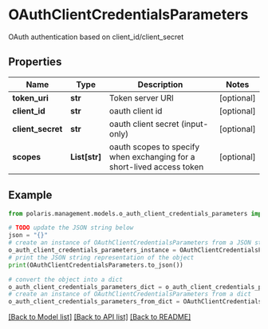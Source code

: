 <!--

 Licensed to the Apache Software Foundation (ASF) under one
 or more contributor license agreements.  See the NOTICE file
 distributed with this work for additional information
 regarding copyright ownership.  The ASF licenses this file
 to you under the Apache License, Version 2.0 (the
 "License"); you may not use this file except in compliance
 with the License.  You may obtain a copy of the License at

   http://www.apache.org/licenses/LICENSE-2.0

 Unless required by applicable law or agreed to in writing,
 software distributed under the License is distributed on an
 "AS IS" BASIS, WITHOUT WARRANTIES OR CONDITIONS OF ANY
 KIND, either express or implied.  See the License for the
 specific language governing permissions and limitations
 under the License.

-->
# OAuthClientCredentialsParameters

OAuth authentication based on client_id/client_secret

## Properties

Name | Type | Description | Notes
------------ | ------------- | ------------- | -------------
**token_uri** | **str** | Token server URI | [optional] 
**client_id** | **str** | oauth client id | [optional] 
**client_secret** | **str** | oauth client secret (input-only) | [optional] 
**scopes** | **List[str]** | oauth scopes to specify when exchanging for a short-lived access token | [optional] 

## Example

```python
from polaris.management.models.o_auth_client_credentials_parameters import OAuthClientCredentialsParameters

# TODO update the JSON string below
json = "{}"
# create an instance of OAuthClientCredentialsParameters from a JSON string
o_auth_client_credentials_parameters_instance = OAuthClientCredentialsParameters.from_json(json)
# print the JSON string representation of the object
print(OAuthClientCredentialsParameters.to_json())

# convert the object into a dict
o_auth_client_credentials_parameters_dict = o_auth_client_credentials_parameters_instance.to_dict()
# create an instance of OAuthClientCredentialsParameters from a dict
o_auth_client_credentials_parameters_from_dict = OAuthClientCredentialsParameters.from_dict(o_auth_client_credentials_parameters_dict)
```
[[Back to Model list]](../README.md#documentation-for-models) [[Back to API list]](../README.md#documentation-for-api-endpoints) [[Back to README]](../README.md)


